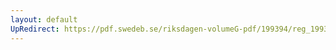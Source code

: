 ```yaml
---
layout: default
UpRedirect: https://pdf.swedeb.se/riksdagen-volumeG-pdf/199394/reg_199394_SkU/reg_199394_SkU_0006.pdf
---
```

